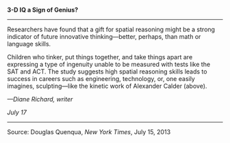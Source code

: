 **3-D IQ a Sign of Genius?**

****

Researchers have found that a gift for spatial reasoning might be a strong indicator of future innovative thinking—better, perhaps, than math or language skills.

Children who tinker, put things together, and take things apart are expressing a type of ingenuity unable to be measured with tests like the SAT and ACT. The study suggests high spatial reasoning skills leads to success in careers such as engineering, technology, or, one easily imagines, sculpting—like the kinetic work of Alexander Calder (above). 

*—Diane Richard, writer*

*July 17*

****

Source: Douglas Quenqua, *New York Times*, July 15, 2013 


